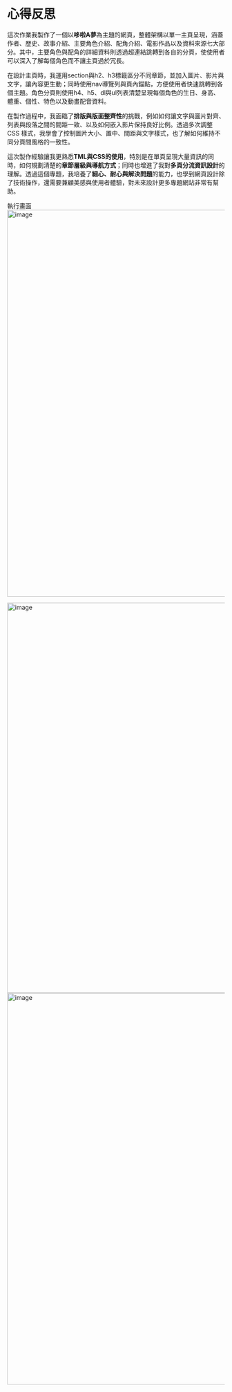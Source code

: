 # 心得反思
這次作業我製作了一個以**哆啦A夢**為主題的網頁，整體架構以單一主頁呈現，涵蓋作者、歷史、故事介紹、主要角色介紹、配角介紹、電影作品以及資料來源七大部分。其中，主要角色與配角的詳細資料則透過超連結跳轉到各自的分頁，使使用者可以深入了解每個角色而不讓主頁過於冗長。

在設計主頁時，我運用section與h2、h3標籤區分不同章節，並加入圖片、影片與文字，讓內容更生動；同時使用nav導覽列與頁內錨點，方便使用者快速跳轉到各個主題。角色分頁則使用h4、h5、dl與ul列表清楚呈現每個角色的生日、身高、體重、個性、特色以及動畫配音資料。

在製作過程中，我面臨了**排版與版面整齊性**的挑戰，例如如何讓文字與圖片對齊、列表與段落之間的間距一致、以及如何嵌入影片保持良好比例。透過多次調整 CSS 樣式，我學會了控制圖片大小、置中、間距與文字樣式，也了解如何維持不同分頁間風格的一致性。

這次製作經驗讓我更熟悉**TML與CSS的使用**，特別是在單頁呈現大量資訊的同時，如何規劃清楚的**章節層級與導航方式**；同時也增進了我對**多頁分流資訊設計**的理解。透過這個專題，我培養了**細心、耐心與解決問題**的能力，也學到網頁設計除了技術操作，還需要兼顧美感與使用者體驗，對未來設計更多專題網站非常有幫助。

執行畫面
<img width="1894" height="895" alt="image" src="https://github.com/user-attachments/assets/f025450f-d255-4f50-b61a-1eb0dc053f9c" />

<img width="1892" height="903" alt="image" src="https://github.com/user-attachments/assets/a44a0af2-59d0-4c43-a5dd-e19ddf8024bc" />

<img width="1897" height="906" alt="image" src="https://github.com/user-attachments/assets/b260181c-5fc0-4928-9e97-1cefb126538e" />



